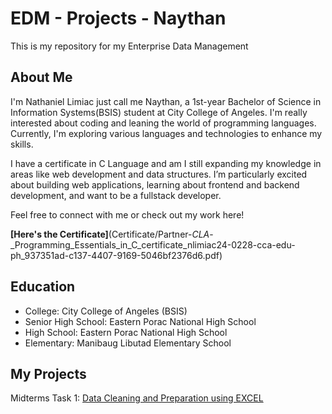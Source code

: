 # EDM - Projects - Naythan
This is my repository for my Enterprise Data Management
## About Me
I'm Nathaniel Limiac just call me Naythan, a 1st-year Bachelor of Science in Information Systems(BSIS) student at City College of Angeles. I'm really interested about coding and leaning the world of programming languages. Currently, I'm exploring various languages and technologies to enhance my skills.

I have a certificate in C Language and am I still expanding my knowledge in areas like web development and data structures. I’m particularly excited about building web applications, learning about frontend and backend development, and want to be a fullstack developer.

Feel free to connect with me or check out my work here!

**[Here's the Certificate]**(Certificate/Partner-_CLA_-_Programming_Essentials_in_C_certificate_nlimiac24-0228-cca-edu-ph_937351ad-c137-4407-9169-5046bf2376d6.pdf)
## Education
- College: City College of Angeles (BSIS)
- Senior High School: Eastern Porac National High School
- High School: Eastern Porac National High School
- Elementary: Manibaug Libutad Elementary School
## My Projects
Midterms Task 1: [Data Cleaning and Preparation using EXCEL](https://github.com/NaythanIsME/EDM-Portfolio/tree/main/Midterm%20Task%201)
